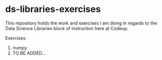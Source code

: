 # ds-libraries-exercises

This repository holds the work and exercises I am doing in regards to the Data Science Libraries block of instruction here at Codeup.

Exercises:
1. numpy
2. TO BE ADDED...